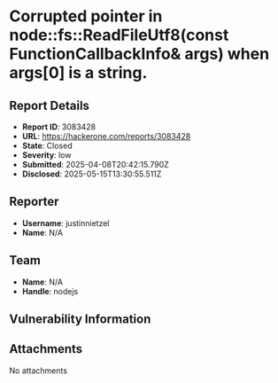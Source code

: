 # Corrupted pointer in node::fs::ReadFileUtf8(const FunctionCallbackInfo<Value>& args) when args[0] is a string.

## Report Details
- **Report ID**: 3083428
- **URL**: https://hackerone.com/reports/3083428
- **State**: Closed
- **Severity**: low
- **Submitted**: 2025-04-08T20:42:15.790Z
- **Disclosed**: 2025-05-15T13:30:55.511Z

## Reporter
- **Username**: justinnietzel
- **Name**: N/A

## Team
- **Name**: N/A
- **Handle**: nodejs

## Vulnerability Information


## Attachments
No attachments
